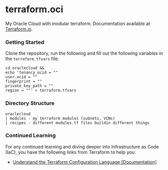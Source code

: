 # terraform.oci
My Oracle Cloud with modular terraform. Documentation available at [Terraform.io](https://registry.terraform.io/providers/hashicorp/oci/latest/docs).

### Getting Started
Clone the repository, run the following and fill out the following variables in the `terraform.tfvars` file:
```
cd oraclecloud &&
echo 'tenancy_ocid = ""
user_ocid = ""
fingerprint = "" 
private_key_path = ""
region = ""' > terraform.tfvars
```

### Directory Structure
```
oraclecloud
| modules - my terraform modules (subnets, VCNs)
| recipes - different modules.tf files buildin different things
```

### Continued Learning
For any continued learning and diving deeper into Infrastructure as Code (IaC), 
you have the following links from Terraform to help you:

* [Understand the Terraform Configuration Language [Documentation]](https://www.terraform.io/docs/configuration/index.html)